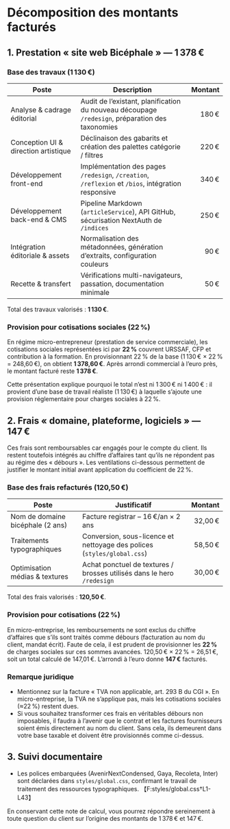 # Décomposition des montants facturés

## 1. Prestation « site web Bicéphale » — 1 378 €

### Base des travaux (1 130 €)
| Poste | Description | Montant |
| --- | --- | ---: |
| Analyse & cadrage éditorial | Audit de l’existant, planification du nouveau découpage `/redesign`, préparation des taxonomies | 180 € |
| Conception UI & direction artistique | Déclinaison des gabarits et création des palettes catégorie / filtres | 220 € |
| Développement front-end | Implémentation des pages `/redesign`, `/creation`, `/reflexion` et `/bios`, intégration responsive | 340 € |
| Développement back-end & CMS | Pipeline Markdown (`articleService`), API GitHub, sécurisation NextAuth de `/indices` | 250 € |
| Intégration éditoriale & assets | Normalisation des métadonnées, génération d’extraits, configuration couleurs | 90 € |
| Recette & transfert | Vérifications multi-navigateurs, passation, documentation minimale | 50 € |

Total des travaux valorisés : **1 130 €**.

### Provision pour cotisations sociales (22 %)
En régime micro-entrepreneur (prestation de service commerciale), les cotisations sociales représentées ici par **22 %** couvrent URSSAF, CFP et contribution à la formation. En provisionnant 22 % de la base (1 130 € × 22 % = 248,60 €), on obtient **1 378,60 €**. Après arrondi commercial à l’euro près, le montant facturé reste **1 378 €**.

Cette présentation explique pourquoi le total n’est ni 1 300 € ni 1 400 € : il provient d’une base de travail réaliste (1 130 €) à laquelle s’ajoute une provision réglementaire pour charges sociales à 22 %.

## 2. Frais « domaine, plateforme, logiciels » — 147 €

Ces frais sont remboursables car engagés pour le compte du client. Ils restent toutefois intégrés au chiffre d’affaires tant qu’ils ne répondent pas au régime des « débours ». Les ventilations ci-dessous permettent de justifier le montant initial avant application du coefficient de 22 %.

### Base des frais refacturés (120,50 €)
| Poste | Justificatif | Montant |
| --- | --- | ---: |
| Nom de domaine bicéphale (2 ans) | Facture registrar – 16 €/an × 2 ans | 32,00 € |
| Traitements typographiques | Conversion, sous-licence et nettoyage des polices (`styles/global.css`) | 58,50 € |
| Optimisation médias & textures | Achat ponctuel de textures / brosses utilisés dans le hero `/redesign` | 30,00 € |

Total des frais valorisés : **120,50 €**.

### Provision pour cotisations (22 %)
En micro-entreprise, les remboursements ne sont exclus du chiffre d’affaires que s’ils sont traités comme débours (facturation au nom du client, mandat écrit). Faute de cela, il est prudent de provisionner les **22 %** de charges sociales sur ces sommes avancées. 120,50 € × 22 % = 26,51 €, soit un total calculé de 147,01 €. L’arrondi à l’euro donne **147 €** facturés.

### Remarque juridique
- Mentionnez sur la facture « TVA non applicable, art. 293 B du CGI ». En micro-entreprise, la TVA ne s’applique pas, mais les cotisations sociales (≈22 %) restent dues.
- Si vous souhaitez transformer ces frais en véritables débours non imposables, il faudra à l’avenir que le contrat et les factures fournisseurs soient émis directement au nom du client. Sans cela, ils demeurent dans votre base taxable et doivent être provisionnés comme ci-dessus.

## 3. Suivi documentaire
- Les polices embarquées (AvenirNextCondensed, Gaya, Recoleta, Inter) sont déclarées dans `styles/global.css`, confirmant le travail de traitement des ressources typographiques. 【F:styles/global.css†L1-L43】

En conservant cette note de calcul, vous pourrez répondre sereinement à toute question du client sur l’origine des montants de 1 378 € et 147 €.

